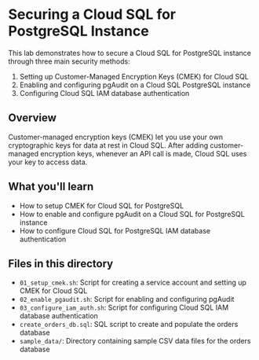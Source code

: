 # Securing a Cloud SQL for PostgreSQL Instance

This lab demonstrates how to secure a Cloud SQL for PostgreSQL instance through three main security methods:

1. Setting up Customer-Managed Encryption Keys (CMEK) for Cloud SQL
2. Enabling and configuring pgAudit on a Cloud SQL PostgreSQL instance
3. Configuring Cloud SQL IAM database authentication

## Overview

Customer-managed encryption keys (CMEK) let you use your own cryptographic keys for data at rest in Cloud SQL. After adding customer-managed encryption keys, whenever an API call is made, Cloud SQL uses your key to access data.

## What you'll learn

- How to setup CMEK for Cloud SQL for PostgreSQL
- How to enable and configure pgAudit on a Cloud SQL for PostgreSQL instance
- How to configure Cloud SQL for PostgreSQL IAM database authentication

## Files in this directory

- `01_setup_cmek.sh`: Script for creating a service account and setting up CMEK for Cloud SQL
- `02_enable_pgaudit.sh`: Script for enabling and configuring pgAudit
- `03_configure_iam_auth.sh`: Script for configuring Cloud SQL IAM database authentication
- `create_orders_db.sql`: SQL script to create and populate the orders database
- `sample_data/`: Directory containing sample CSV data files for the orders database
